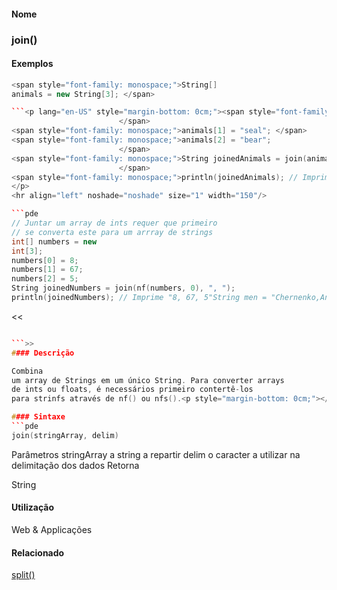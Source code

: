 
#### Nome
### join()

#### Exemplos

```pde
<span style="font-family: monospace;">String[]
animals = new String[3]; </span>

```<p lang="en-US" style="margin-bottom: 0cm;"><span style="font-family: monospace;">animals[0] = "cat";
                        </span>
<span style="font-family: monospace;">animals[1] = "seal"; </span>
<span style="font-family: monospace;">animals[2] = "bear";
                        </span>
<span style="font-family: monospace;">String joinedAnimals = join(animals, " : ");
                        </span>
<span style="font-family: monospace;">println(joinedAnimals); // Imprime "cat : seal : bear"</span>
</p>
<hr align="left" noshade="noshade" size="1" width="150"/>

```pde
// Juntar um array de ints requer que primeiro
// se converta este para um arrray de strings
int[] numbers = new
int[3]; 
numbers[0] = 8; 
numbers[1] = 67; 
numbers[2] = 5;
String joinedNumbers = join(nf(numbers, 0), ", ");
println(joinedNumbers); // Imprime "8, 67, 5"String men = "Chernenko,Andropov,Brezhnev"; 


```
<<
```pde

```>>
#### Descrição

Combina
um array de Strings em um único String. Para converter arrays
de ints ou floats, é necessários primeiro contertê-los
para strinfs através de nf() ou nfs().<p style="margin-bottom: 0cm;"></p>

#### Sintaxe
```pde
join(stringArray, delim)
```
Parâmetros
stringArray
a string a repartir
delim
o caracter a utilizar na delimitação dos dados
Retorna

	
String

#### Utilização

	
Web & Applicações

#### Relacionado
[
](join_)[split()](../split_)[](text_)
